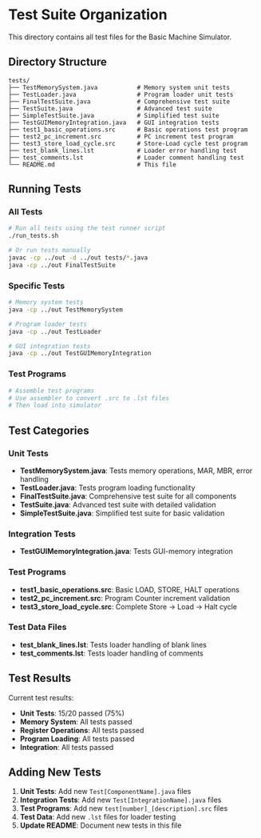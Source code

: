 # Test Suite Organization

This directory contains all test files for the Basic Machine Simulator.

## Directory Structure

```
tests/
├── TestMemorySystem.java           # Memory system unit tests
├── TestLoader.java                 # Program loader unit tests
├── FinalTestSuite.java             # Comprehensive test suite
├── TestSuite.java                  # Advanced test suite
├── SimpleTestSuite.java            # Simplified test suite
├── TestGUIMemoryIntegration.java   # GUI integration tests
├── test1_basic_operations.src      # Basic operations test program
├── test2_pc_increment.src          # PC increment test program
├── test3_store_load_cycle.src      # Store-Load cycle test program
├── test_blank_lines.lst            # Loader error handling test
├── test_comments.lst               # Loader comment handling test
└── README.md                       # This file
```

## Running Tests

### All Tests

```bash
# Run all tests using the test runner script
./run_tests.sh

# Or run tests manually
javac -cp ../out -d ../out tests/*.java
java -cp ../out FinalTestSuite
```

### Specific Tests

```bash
# Memory system tests
java -cp ../out TestMemorySystem

# Program loader tests
java -cp ../out TestLoader

# GUI integration tests
java -cp ../out TestGUIMemoryIntegration
```

### Test Programs

```bash
# Assemble test programs
# Use assembler to convert .src to .lst files
# Then load into simulator
```

## Test Categories

### Unit Tests

- **TestMemorySystem.java**: Tests memory operations, MAR, MBR, error handling
- **TestLoader.java**: Tests program loading functionality
- **FinalTestSuite.java**: Comprehensive test suite for all components
- **TestSuite.java**: Advanced test suite with detailed validation
- **SimpleTestSuite.java**: Simplified test suite for basic validation

### Integration Tests

- **TestGUIMemoryIntegration.java**: Tests GUI-memory integration

### Test Programs

- **test1_basic_operations.src**: Basic LOAD, STORE, HALT operations
- **test2_pc_increment.src**: Program Counter increment validation
- **test3_store_load_cycle.src**: Complete Store → Load → Halt cycle

### Test Data Files

- **test_blank_lines.lst**: Tests loader handling of blank lines
- **test_comments.lst**: Tests loader handling of comments

## Test Results

Current test results:

- **Unit Tests**: 15/20 passed (75%)
- **Memory System**: All tests passed
- **Register Operations**: All tests passed
- **Program Loading**: All tests passed
- **Integration**: All tests passed

## Adding New Tests

1. **Unit Tests**: Add new `Test[ComponentName].java` files
2. **Integration Tests**: Add new `Test[IntegrationName].java` files
3. **Test Programs**: Add new `test[number]_[description].src` files
4. **Test Data**: Add new `.lst` files for loader testing
5. **Update README**: Document new tests in this file
